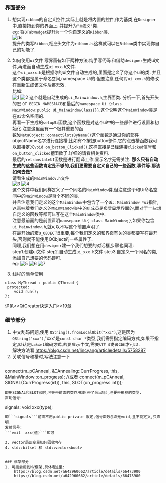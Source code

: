 ### 界面部分
1. 想实现```ribbon```的自定义控件,实际上就是将内置的控件,作为基类,在```Designer```中,直接拖到你的界面上. 并提升为```"自定义"```类.      
eg: 将```QTabWedget```提升为一个你自定义的```Ribbon```类.     
![ds]("./note/note1.png")  
提升的类写```Ribbon```,相应头文件为```ribbon.h```.这样就可以在```Ribbon```类中实现你自己的功能了.

2. 如何使用```ui```文件
写界面有如下两种方法:纯手写代码,和借助```designer```生成ui文件,再进而自动生成```ui_xxx.h```文件.   
这个```ui_xxxx.h```是根据你的ui文件自动生成的,里面是定义了你这个ui的类. 并且这个类都是属于命名空间,namespace Ui的.但要注意,任何对```ui_xxx.h```的修改在重新生成该文件后都无效.    
比如:   
![1]("./note/note2.png")
![2]("./note/note3.png")
这个就是自动生成的```ui_Mainwindow.h```,主界面类.
分析一下,首先开头的宏 ```QT_BEGIN_NAMESPACE```和最后的```namespace Ui {class MainWindow:public Ui_MainWindowClass{}}```.这个说明这个```MainWindow```类是在```Ui```命名空间的.       
再看一下生成的```setupUi```函数,这个函数是对这个ui中的一些部件进行设置和初始化.注意这里面有一个极其重要的函数!```QMetaObject::connectSlotsByName()```这个函数是通过你的部件objectName名字进行连接槽,比如有个按钮button部件,它的点击槽函数我可以直接定义```void on_button_Clicked()```,这样直接是已经连接```clicked```信号和```on_button_clicked```槽函数了.详细的请看相关资料.      
最后的```retranslateUI```函数是进行翻译工作,显示名字无需关注.
**那么只有自动生成的这些函数肯定是不够的,我们更需要自定义自己的一些函数,事件等.那该如何去做?**   
请看生成的```MainWindow.h```文件      
![3]("./note/note4.png")
![4]("./note/note5.png")    
这个文件中我们同样定义了一个同名的```MainWindow```类,但注意这个和Ui命名空间中的```MainWindow```是两个不同的类.    
并且注意我们定义的这个```MainWindow```中包含了一个```Ui::MainWindow *ui```指针,这意味着我们定义的```MainWindow```类中的ui成员是负责显示界面的,而对于一些想自定义的函数等都可以写在这个```MainWindow```类中.     
注意最前面的是前置声明```namsepace Ui{ class MainWindow;}```,如果你包含```ui_Mainwindow.h```,就可以不写这个前置声明了.  
在最开始的宏```Q_OBJECT```很重要,每个我们定义的和界面有关的类都要写在最开头,否则就不能使用QObject的一些属性了.    
同理,我们想在用```designer```建一个我们想要的对话框,步骤也同理:   
step1.创建ui文件
step2.自动生成```ui_xxx.h```文件
step3.自定义一个同名的类,添加自己想要的代码即可.   
eg: 
![5]("./note/note6.png")
![6]("./note/note7.png")
![7]("./note/note8.png")  

3. 线程的简单使用
```
class MyThread : public QThread {
 protected:
	void run();
};
```
详见<<QtCreator快速入门>>19章

### 细节部分
1. 中文乱码问题,使用 ```QString().fromLocal8bit("xxx")```,这是因为```QString("xxx")```,"xxx"是```const char *```类型,我们需要指定编码方式,如果不指定,默认是```Latin1```编码方式,若要显示中文,需要```UTF-8```或者```GBK```才可以.      
	解决方法看 https://blog.csdn.net/lincyang/article/details/5758287
2. 关联信号和槽时,写法注意一下
	```
  connect(m_pCAnneal, &CAnnealing::CurrProgress, this,
          &MainWindow::on_progress);
  //或者
  connect(m_pCAnneal, SIGNAL(CurrProgress(int)), this,
          SLOT(on_progress(int)));
```
即用SIGNAL和SLOT宏时,不用带前面的类作用域(带了会出错),但要带形参的类型.
声明信号:  
```
signals:
	void xxx(type);
```
即```signals```前面不用public private 限定,信号函数必须是void,且不能定义,只声明.    
发射信号: 
```emit  xxx(值)```即可.

3. vector局部变量如何回收内存
4. std::bitset 和 std::vector<bool>


### 框架部分
1. 可能会用到MV框架,具体看这里:
	https://blog.csdn.net/a642960662/article/details/66473900
	https://blog.csdn.net/a642960662/article/details/66473900